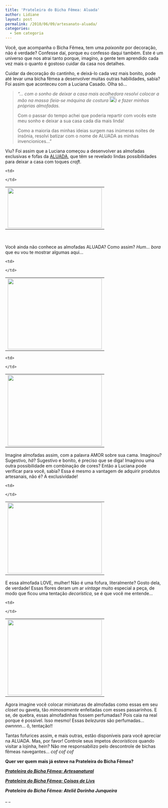 ```yaml
---
title: 'Prateleira do Bicha Fêmea: Aluada'
author: Lidiane
layout: post
permalink: /2010/06/09/artesanato-aluada/
categories:
  - Sem categoria
---
```

Você, que acompanha o Bicha Fêmea, tem uma _paixonite_ por decoração, não é verdade? Confesse daí, porque eu confesso daqui também. Este é um universo que nos atrai tanto porque, imagino, a gente tem aprendido cada vez mais o quanto é gostoso cuidar da casa nos detalhes.

Cuidar da decoração do cantinho, e deixá-lo cada vez mais bonito, pode até levar uma bicha fêmea a desenvolver muitas outras habilidades, sabia? Foi assim que aconteceu com a Luciana Casado. Olha só…

<!--more-->

> _&#8220;&#8230; com o sonho de deixar a casa mais acolhedora resolvi colocar a mão na massa (leia-se máquina de costura [<img class="alignnone size-full wp-image-3612" title="EmoticonHappy_thumb.gif" src="https://www.trololodemulher.com.br/2009/11/emoticonhappy_thumb3.gif" alt="" width="18" height="18" />](https://www.trololodemulher.com.br/2009/11/emoticonhappy_thumb3.gif)) e fazer minhas próprias almofadas._
> 
> Com o passar do tempo achei que poderia repartir com vocês este meu sonho e deixar a sua casa cada dia mais linda!
> 
> Como a maioria das minhas ideias surgem nas inúmeras noites de insônia, resolvi batizar com o nome de ALUADA as minhas invencionices&#8230;&#8221;

Viu? Foi assim que a Luciana começou a desenvolver as almofadas exclusivas e fofas da <a href="http://lojaluada.blogspot.com/" target="_blank" rel="noopener noreferrer">ALUADA</a>, que têm se revelado lindas possibilidades para deixar a casa com toques _craft_.

<table align="center">
  <tr>
    <td>
      <a href="https://www.trololodemulher.com.br/2010/06/aluada.jpg"><img class="alignnone size-medium wp-image-4741" title="aluada" src="https://www.trololodemulher.com.br/2010/06/aluada-300x127.jpg" alt="" width="300" height="127" /></a>
    </td>
    
    <td>
       
    </td>
  </tr>
</table>

 

Você ainda não conhece as almofadas ALUADA? Como assim? _Hum… bora_ que eu vou te mostrar algumas aqui…

<table align="center">
  <tr>
    <td>
      <a href="https://www.trololodemulher.com.br/2010/06/almofada-Amor.jpg"><img class="alignnone size-medium wp-image-4737" title="almofada Amor" src="https://www.trololodemulher.com.br/2010/06/almofada-Amor-300x225.jpg" alt="" width="300" height="225" /></a>
    </td>
    
    <td>
       
    </td>
  </tr>
</table>

<table align="center">
  <tr>
    <td>
      <a href="https://www.trololodemulher.com.br/2010/06/Almofada-Amor-II.jpg"><img class="alignnone size-medium wp-image-4738" title="Almofada Amor II" src="https://www.trololodemulher.com.br/2010/06/Almofada-Amor-II-300x225.jpg" alt="" width="300" height="225" /></a>
    </td>
    
    <td>
       
    </td>
  </tr>
</table>

Imagine almofadas assim, com a palavra AMOR sobre sua cama. Imaginou? Sugestivo, _hã_? Sugestivo e bonito, é preciso que se diga! Imaginou uma outra possibilidade em combinação de cores? Então a Luciana pode verificar para você, sabia? Essa é mesmo a vantagem de adquirir produtos artesanais, não é? A exclusividade!

<table align="center">
  <tr>
    <td>
      <a href="https://www.trololodemulher.com.br/2010/06/almofada-Love.jpg"><img class="alignnone size-medium wp-image-4739" title="almofada Love" src="https://www.trololodemulher.com.br/2010/06/almofada-Love-300x225.jpg" alt="" width="300" height="225" /></a>
    </td>
    
    <td>
       
    </td>
  </tr>
</table>

E essa almofada LOVE, mulher! Não é uma fofura, literalmente? Gosto dela, de verdade! Essas flores deram um ar _vintage_ muito especial a peça, de modo que ficou uma tentação _decorística_, se é que você me entende…

<table align="center">
  <tr>
    <td>
      <a href="https://www.trololodemulher.com.br/2010/06/Miniaturas-de-Almofadas-com-cheiro-sache.jpg"><img class="alignnone size-medium wp-image-4740" title="Miniaturas de Almofadas com cheiro (sachê)" src="https://www.trololodemulher.com.br/2010/06/Miniaturas-de-Almofadas-com-cheiro-sache-300x240.jpg" alt="" width="300" height="240" /></a>
    </td>
    
    <td>
       
    </td>
  </tr>
</table>

Agora imagine você colocar miniaturas de almofadas como essas em seu _closet_ ou gaveta, tão _mimosamente_ enfeitadas com esses passarinhos. E se, de quebra, essas almofadinhas fossem perfumadas? Pois caia na real porque é possível. Isso mesmo! Essas _belezuras_ são perfumadas… _ownnnn_… ô, tentação!!

Tantas fofurices assim, e mais outras, estão disponíveis para você apreciar na ALUADA. Mas, por favor! Controle seus ímpetos _decorísticos_ quando visitar a lojinha, hein? Não me responsabilizo pelo descontrole de bichas fêmeas navegantes… _cof cof cof_

**Quer ver quem mais já esteve na Prateleira do Bicha Fêmea?**

**_<a href="http://www.trololodemulher.com.br/2010/05/05/artesanato-artesanatural/" target="_self">Prateleira do Bicha Fêmea: Artesanatural</a>_**

**_<a href="http://www.trololodemulher.com.br/2010/04/07/prateleira-do-bicha-femea-coisas-de-livs/" target="_self">Prateleira do Bicha Fêmea: Coisas de Livs</a>_**

**_Prateleira do Bicha Fêmea: Ateliê Dorinha Junqueira_**

_ _